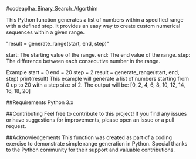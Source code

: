 #codeaplha_Binary_Search_Algorthim

This Python function generates a list of numbers within a specified range with a defined step. It provides an easy way to create custom numerical sequences within a given range.

"result = generate_range(start, end, step)"

start: The starting value of the range.
end: The end value of the range.
step: The difference between each consecutive number in the range.

Example
start = 0
end = 20
step = 2
result = generate_range(start, end, step)
print(result)
This example will generate a list of numbers starting from 0 up to 20 with a step size of 2. The output will be:
[0, 2, 4, 6, 8, 10, 12, 14, 16, 18, 20]

##Requirements
Python 3.x

##Contributing
Feel free to contribute to this project! If you find any issues or have suggestions for improvements, please open an issue or a pull request.

##Acknowledgements
This function was created as part of a coding exercise to demonstrate simple range generation in Python. Special thanks to the Python community for their support and valuable contributions.
